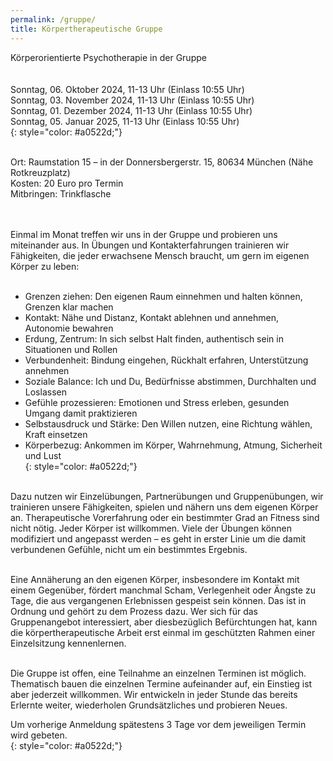 ```yaml
---
permalink: /gruppe/
title: Körpertherapeutische Gruppe
---
```

Körperorientierte Psychotherapie in der Gruppe\
<br>\
Sonntag, 06. Oktober    2024, 11-13 Uhr (Einlass 10:55 Uhr)\
Sonntag, 03. November 2024, 11-13 Uhr (Einlass 10:55 Uhr)\
Sonntag, 01. Dezember 2024, 11-13 Uhr (Einlass 10:55 Uhr)\
Sonntag, 05. Januar      2025, 11-13 Uhr (Einlass 10:55 Uhr)\
{: style="color: #a0522d;"}\
<br>

Ort: Raumstation 15 – in der Donnersbergerstr. 15, 80634 München (Nähe Rotkreuzplatz)\
Kosten: 20 Euro pro Termin\
Mitbringen: Trinkflasche\
<br>

\
Einmal im Monat treffen wir uns in der Gruppe und probieren uns miteinander aus. In Übungen und Kontakterfahrungen trainieren wir Fähigkeiten, die jeder erwachsene Mensch braucht, um gern im eigenen Körper zu leben:\
<br>

* Grenzen ziehen: Den eigenen Raum einnehmen und halten können, Grenzen klar machen
* Kontakt: Nähe und Distanz, Kontakt ablehnen und annehmen, Autonomie bewahren
* Erdung, Zentrum: In sich selbst Halt finden, authentisch sein in Situationen und Rollen
* Verbundenheit: Bindung eingehen, Rückhalt erfahren, Unterstützung annehmen
* Soziale Balance: Ich und Du, Bedürfnisse abstimmen, Durchhalten und Loslassen
* Gefühle prozessieren: Emotionen und Stress erleben, gesunden Umgang damit praktizieren
* Selbstausdruck und Stärke: Den Willen nutzen, eine Richtung wählen, Kraft einsetzen
* Körperbezug: Ankommen im Körper, Wahrnehmung, Atmung, Sicherheit und Lust\
  {: style="color: #a0522d;"}

\
Dazu nutzen wir Einzelübungen, Partnerübungen und Gruppenübungen, wir trainieren unsere Fähigkeiten, spielen und nähern uns dem eigenen Körper an. Therapeutische Vorerfahrung oder ein bestimmter Grad an Fitness sind nicht nötig. Jeder Körper ist willkommen. Viele der Übungen können modifiziert und angepasst werden – es geht in erster Linie um die damit verbundenen Gefühle, nicht um ein bestimmtes Ergebnis.\
<br>

Eine Annäherung an den eigenen Körper, insbesondere im Kontakt mit einem Gegenüber, fördert manchmal Scham, Verlegenheit oder Ängste zu Tage, die aus vergangenen Erlebnissen gespeist sein können. Das ist in Ordnung und gehört zu dem Prozess dazu. Wer sich für das Gruppenangebot interessiert, aber diesbezüglich Befürchtungen hat, kann die körpertherapeutische Arbeit erst einmal im geschützten Rahmen einer Einzelsitzung kennenlernen.\
<br>

Die Gruppe ist offen, eine Teilnahme an einzelnen Terminen ist möglich. Thematisch bauen die einzelnen Termine aufeinander auf, ein Einstieg ist aber jederzeit willkommen. Wir entwickeln in jeder Stunde das bereits Erlernte weiter, wiederholen Grundsätzliches und probieren Neues.

Um vorherige Anmeldung spätestens 3 Tage vor dem jeweiligen Termin wird gebeten.\
{: style="color: #a0522d;"}